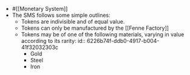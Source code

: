- #[[Monetary System]]
- The SMS follows some simple outlines:
	- Tokens are indivisible and of equal value.
	- Tokens can only be manufactured by the [[Fenne Factory]]
	- Tokens may be of one of the following materials, varying in value according to its rarity:
	  id:: 6226b74f-ddb0-4917-b004-41f32032303c
		- Gold
		- Steel
		- Iron